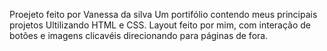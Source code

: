 Proejeto feito por Vanessa da silva
Um portifólio contendo meus principais projetos
Ultilizando HTML e CSS.
Layout feito por mim, com interação de botões e imagens clicavéis direcionando para páginas de fora.
